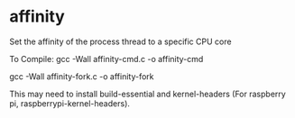 # affinity
Set the affinity of the process thread to a specific CPU core

To Compile:
gcc -Wall affinity-cmd.c -o affinity-cmd

gcc -Wall affinity-fork.c -o affinity-fork

This may need to install build-essential and kernel-headers (For raspberry pi, raspberrypi-kernel-headers). 
